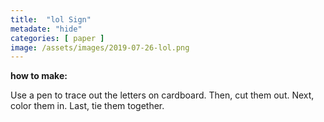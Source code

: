 ```yaml
---
title:  "lol Sign"
metadate: "hide"
categories: [ paper ]
image: /assets/images/2019-07-26-lol.png
---
```

**how to make:**

Use a pen to trace out the letters on cardboard. Then, cut them out. Next, color them in. Last, tie them together.
